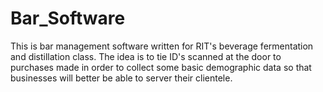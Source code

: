 # Bar_Software

This is bar management software written for RIT's beverage fermentation and distillation class. The idea is to tie ID's scanned at the door to purchases made in order to collect some basic demographic data so that businesses will better be able to server their clientele.
